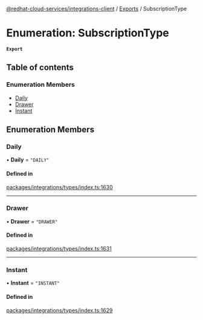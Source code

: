 [@redhat-cloud-services/integrations-client](../README.md) / [Exports](../modules.md) / SubscriptionType

# Enumeration: SubscriptionType

**`Export`**

## Table of contents

### Enumeration Members

- [Daily](SubscriptionType.md#daily)
- [Drawer](SubscriptionType.md#drawer)
- [Instant](SubscriptionType.md#instant)

## Enumeration Members

### Daily

• **Daily** = ``"DAILY"``

#### Defined in

[packages/integrations/types/index.ts:1630](https://github.com/RedHatInsights/javascript-clients/blob/main/packages/integrations/types/index.ts#L1630)

___

### Drawer

• **Drawer** = ``"DRAWER"``

#### Defined in

[packages/integrations/types/index.ts:1631](https://github.com/RedHatInsights/javascript-clients/blob/main/packages/integrations/types/index.ts#L1631)

___

### Instant

• **Instant** = ``"INSTANT"``

#### Defined in

[packages/integrations/types/index.ts:1629](https://github.com/RedHatInsights/javascript-clients/blob/main/packages/integrations/types/index.ts#L1629)
